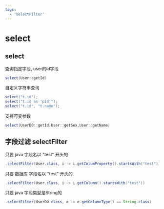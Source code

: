 ```yaml
---
tags:
  - 'selectFilter'
---
```


# select

## select

查询指定字段, user的id字段

```java
select(User::getId)
```

自定义字符串查询

```java
select("t.id");
select("t.id as 'pid'");
select("t.id", "t.name");
```

支持可变参数

```java
select(UserDO::getId,User::getSex,User::getName)
```

## 字段过滤 selectFilter <Badge type="tip" text="1.4.4.1+" vertical="top" />

只要 java 字段名以 "test" 开头的

```java
.selectFilter(User.class, i -> i.getColumProperty().startsWith("test"))
```

只要 数据库 字段名以 "test" 开头的

```java
.selectFilter(User.class, i -> i.getColumn().startsWith("test"))
```

只要 java 字段类型是String的

```java
.selectFilter(UserDO.class, e -> e.getColumnType() == String.class)
```
